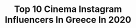 ---
title: Top 10 Cinema Instagram Influencers In Greece In 2020
description: Identify the most popular Instagram accounts on inBeat.
platform: Instagram
profiles:
  - username: "petros_lagoutis_official"
    fullname: >-
      Petros
    location: "Greece"
    followers: 32432
    engagement: 631
    commentsToLikes: 0.007046
    avatar: "https://scontent-lhr8-1.cdninstagram.com/v/t51.2885-19/11336171_1598992963703968_1702248854_a.jpg?_nc_ht=scontent-lhr8-1.cdninstagram.com&_nc_ohc=8qVYS_Ur29kAX9HazAt&oh=4c14826b43a8ddb7fcac4b8a091d19d3&oe=5EBAC7C7"
    verified: false
    hashtags: "#panosgerodimos, #gronholm, #family, #lifeisajourney"
  - username: "toukoutoubi"
    fullname: >-
      Tukutubegr
    location: "Greece"
    followers: 14406
    engagement: 1322
    commentsToLikes: 0.020254
    avatar: "https://scontent-ams4-1.cdninstagram.com/v/t51.2885-19/s320x320/61408254_442490559653015_2538734801930682368_n.jpg?_nc_ht=scontent-ams4-1.cdninstagram.com&_nc_ohc=Ts902E58tIQAX8T1zVY&oh=d7e5704b5e93befc0411e003907a38cf&oe=5EB9242E"
    verified: false
    hashtags: "#corona, #fun, #joke, #nosponsor"
  - username: "katerina_papoutsaki"
    fullname: >-
      Katerina Papoutsaki
    location: "Greece"
    followers: 268720
    engagement: 279
    commentsToLikes: 0.005351
    avatar: "https://scontent-lhr8-1.cdninstagram.com/v/t51.2885-19/s320x320/22639020_491993794511725_2827974912008781824_n.jpg?_nc_ht=scontent-lhr8-1.cdninstagram.com&_nc_ohc=SZpkY08rEcQAX9oIWAi&oh=c22659fe01cee79726a11a113d4d6c68&oe=5EB8A9C0"
    verified: false
    hashtags: "#friendsforever, #breastfeedingmybaby, #pampersgr, #avantgarde"
  - username: "takisdamvakaris"
    fullname: >-
      takis damvakaris
    location: "Greece"
    followers: 7814
    engagement: 1852
    commentsToLikes: 0.096775
    avatar: "https://scontent-lhr8-1.cdninstagram.com/v/t51.2885-19/s320x320/83820150_2975380839180145_2120512155324252160_n.jpg?_nc_ht=scontent-lhr8-1.cdninstagram.com&_nc_ohc=mMvEUb8jROwAX9ji1cN&oh=8b1506ee7036a701502a3d0ff7603e14&oe=5EBAA559"
    verified: false
    hashtags: "#eros, #menwithstreetstyle, #justme, #hdr"
  - username: "papa2"
    fullname: >-
      phedon papamichael asc gsc
    location: "Greece"
    followers: 51240
    engagement: 272
    commentsToLikes: 0.028993
    avatar: "https://scontent-lht6-1.cdninstagram.com/v/t51.2885-19/s320x320/16123274_1856936131249848_574049166821425152_n.jpg?_nc_ht=scontent-lht6-1.cdninstagram.com&_nc_ohc=jUNEWqy1ftgAX_C8oXr&oh=54fcbd010ec833e96eda88f3fa07636e&oe=5EB87BCD"
    verified: true
    hashtags: "#phedonpapamichael, #kobe, #criticschoiceawards, #lemans66"
  - username: "nikolpanagiotou"
    fullname: >-
      Nikol Panagiotou
    location: "Greece"
    followers: 92120
    engagement: 318
    commentsToLikes: 0.006006
    avatar: "https://scontent-ams4-1.cdninstagram.com/v/t51.2885-19/s320x320/83717781_184064445995129_6011266386741952512_n.jpg?_nc_ht=scontent-ams4-1.cdninstagram.com&_nc_ohc=xgRwNN5SSToAX_tgLpP&oh=bcee7d448a5862d296ab86b4e8b36d1d&oe=5EB8B6BA"
    verified: false
    hashtags: "#nohashtags, #stayhome, #mood, #doubleme"
  - username: "fofo_ntemiri"
    fullname: >-
      Fotini Ntemiri
    location: "Greece"
    followers: 14154
    engagement: 674
    commentsToLikes: 0.012469
    avatar: "https://scontent-lhr8-1.cdninstagram.com/v/t51.2885-19/s320x320/26868022_2011522222468919_878442187807784960_n.jpg?_nc_ht=scontent-lhr8-1.cdninstagram.com&_nc_ohc=geC0CseE-sMAX_2Wj9z&oh=d3f900a2d02dece954501ef7f54dc8b7&oe=5EBACE68"
    verified: false
    hashtags: "#actor, #to, #coronov, #ant1tv"
  - username: "steliostsikas"
    fullname: >-
      Stelios Tsikas Weddings
    location: "Greece"
    followers: 6166
    engagement: 400
    commentsToLikes: 0.016933
    avatar: "https://scontent-ams4-1.cdninstagram.com/v/t51.2885-19/s320x320/56664975_391289048377953_5760695168604831744_n.jpg?_nc_ht=scontent-ams4-1.cdninstagram.com&_nc_ohc=lUOYpIZljAQAX_K5juY&oh=429488a2e21c42882c34b8c8cae4c6fd&oe=5E8C1323"
    verified: false
    hashtags: "#destinationweddings, #outdoorbride, #weddingphoto, #smpweddings"
  - username: "unboxholics"
    fullname: >-
      Unboxholics
    location: "Greece"
    followers: 279761
    engagement: 708
    commentsToLikes: 0.004557
    avatar: "https://scontent-ams4-1.cdninstagram.com/v/t51.2885-19/s320x320/13725614_630468327117006_246455951_a.jpg?_nc_ht=scontent-ams4-1.cdninstagram.com&_nc_ohc=mvv1KMt24K8AX8tiKrH&oh=09f1b32dfb9dae2b227e56ec3d1f63c0&oe=5E858CF2"
    verified: false
    hashtags: "#uhgermanos, #unboxholics, #imounkaiegoekei, #kolompoura"
  - username: "michalis_marinos_official"
    fullname: >-
      Michalis Marinos
    location: "Greece"
    followers: 70438
    engagement: 384
    commentsToLikes: 0.008139
    avatar: "https://scontent-lht6-1.cdninstagram.com/v/t51.2885-19/s320x320/91566013_2315406172092406_3455782088530198528_n.jpg?_nc_ht=scontent-lht6-1.cdninstagram.com&_nc_ohc=z6a3_AI6KQ0AX9FxKTu&oh=f179a54201909902ab100aeba7eefc89&oe=5EBB0745"
    verified: false
    hashtags: "#actor, #parapente, #friends, #carnaval"
---